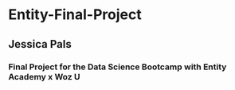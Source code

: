 # Entity-Final-Project
## Jessica Pals
### Final Project for the Data Science Bootcamp with Entity Academy x Woz U
